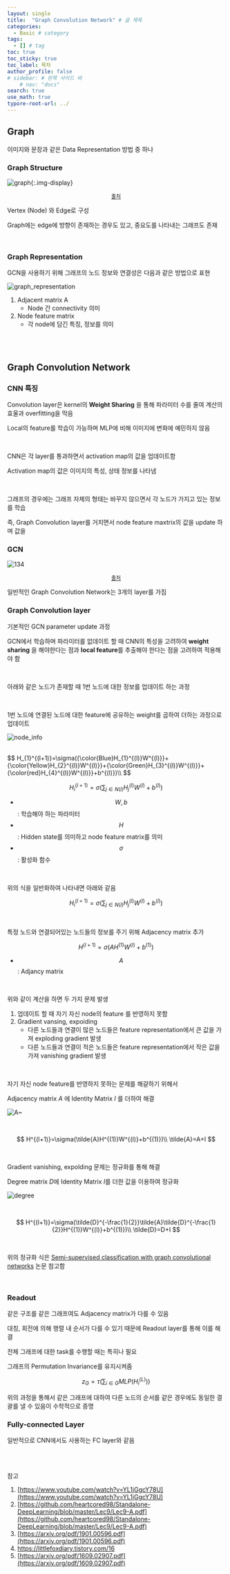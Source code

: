 ```yaml
---
layout: single
title:  "Graph Convolution Network" # 글 제목
categories: 
  - Basic # category
tags: 
  - [] # tag
toc: true 
toc_sticky: true
toc_label: 목차
author_profile: false
# sidebar: # 왼쪽 사이드 바
    # nav: "docs"
search: true 
use_math: true
typore-root-url: ../
---
```


## Graph

이미지와 문장과 같은 Data Representation 방법 중 하나



### Graph Structure

![graph](/images/2024-04-09-gcn/graph.png){:.img-display}

<center style="font-size:12px;">
    <a href="https://github.com/heartcored98/Standalone-DeepLearning/blob/master/Lec9/Lec9-A.pdf"> 출처 </a>
</center>

Vertex (Node) 와 Edge로 구성

Graph에는 edge에 방향이 존재하는 경우도 있고, 중요도를 나타내는 그래프도 존재 

<br>



### Graph Representation

GCN을 사용하기 위해 그래프의 노드 정보와 연결성은 다음과 같은 방법으로 표현



![graph_representation](/images/2024-04-09-gcn/graph_representation.png)



1. Adjacent matrix A
   - Node 간 connectivity 의미
2. Node feature matrix
   - 각 node에 담긴 특징, 정보를 의미



<br><br>



## Graph Convolution Network

### CNN 특징

Convolution layer은 kernel의  **Weight Sharing** 을 통해 파라미터 수를 줄여 계산의 효울과 overfitting을 막음

Local의 feature를 학습이 가능하며 MLP에 비해 이미지에 변화에 예민하지 않음



<br>



CNN은 각 layer를 통과하면서 activation map의 값을 업데이트함

Activation map의 값은 이미지의 특성, 상태 정보를 나타냄

<br>

그래프의 경우에는 그래프 자체의 형태는 바꾸지 않으면서 각 노드가 가지고 있는 정보를 학습

즉, Graph Convolution layer를 거치면서 node feature maxtrix의 값을 update 하며 값을  



### GCN 

![134](/images/2024-04-09-gcn/134.png)

<center style="font-size:12px;">
    <a href="https://github.com/heartcored98/Standalone-DeepLearning/blob/master/Lec9/Lec9-A.pdf"> 출처 </a>
</center>

일반적인 Graph Convolution Network는 3개의 layer를 가짐



### Graph Convolution layer

기본적인 GCN parameter update 과정



GCN에서 학습하며 파라미터를 없데이트 할 때 CNN의 특성을 고려하여 **weight sharing** 을 해야한다는 점과 **local feature**를 추출해야 한다는 점을 고려하여 적용해야 함

<br>

아래와 같은 노드가 존재할 때 1번 노드에 대한 정보를 업데이트 하는 과정

<br>

1번 노드에 연결된 노드에 대한 feature에 공유하는 weight를  곱하여 더하는 과정으로 업데이트

![node_info](/images/2024-04-09-gcn/node_info.png)

<br>
$$
H_{1}^{(l+1)}=\sigma({\color{Blue}H_{1}^{(l)}W^{(l)}}+{\color{Yellow}H_{2}^{(l)}W^{(l)}}+{\color{Green}H_{3}^{(l)}W^{(l)}}+{\color{red}H_{4}^{(l)}W^{(l)}}+b^{(l)})\\
$$

$$
H_{i}^{(l+1)}=\sigma(\sum_{j\in N(i)}H_{j}^{(l)}W^{(l)}+b^{(l)})
$$



- $$W, b$$ : 학습해야 하는 파라미터 
- $$H$$ : Hidden state를 의미하고 node feature matrix를 의미
- $$\sigma$$ : 활성화 함수



<br>



위의 식을 일반화하여 나타내면 아래와 같음


$$
H_{i}^{(l+1)}=\sigma(\sum_{j\in N(i)}H_{j}^{(l)}W^{(l)}+b^{(l)})
$$


<br>



특정 노드와 연결되어있는 노드들의 정보를 주기 위해  Adjacency matrix 추가


$$
H^{(l+1)}=\sigma(AH^{(1)}W^{(l)}+b^{(1)})
$$

- $$A$$ : Adjancy matrix

<br>

위와 같이 계산을 하면 두 가지 문제 발생

1. 업데이트 할 때 자기 자신 node의 feature 를 반영하지 못함
2. Gradient vansing, expoiding 
   - 다른 노드들과 연결이 많은 노드들은 feature representation에서 큰 값을 가져 exploding gradient 발생
   - 다른 노드들과 연결이 적은 노드들은 feature representation에서 작은 값을 가져 vanishing gradient 발생 

<br>



자기 자신 node feature를 반영하지 못하는 문제를 해걀하기 위해서 

Adjacency matrix $A$ 에 Identity Matrix $I$ 를 더하여 해결 

![A~](/images/2024-04-09-gcn/A.png)

<br>


$$
H^{(l+1)}=\sigma(\tilde{A}H^{(1)}W^{(l)}+b^{(1)})\\
\tilde{A}=A+I
$$


<br>

Gradient vanishing, expolding 문제는 정규화를 통해 해결

Degree matrix $D$에 Identity Matrix $I$를 더한 값을 이용하여 정규화



![degree](/images/2024-04-09-gcn/degree.png)



<br>


$$
H^{(l+1)}=\sigma(\tilde{D}^{-\frac{1}{2}}\tilde{A}\tilde{D}^{-\frac{1}{2}}H^{(1)}W^{(l)}+b^{(1)})\\
\tilde{D}=D+I
$$


<br>

위의 정규화 식은 [Semi-supervised classification with graph convolutional networks](https://arxiv.org/pdf/1609.02907.pdf) 논문 참고함



<br>





### Readout

같은 구조를 같은 그래프여도 Adjacency matrix가 다를 수 있음

대칭, 회전에 의해 행렬 내 순서가 다를 수 있기 때문에 Readout layer를 통해 이를 해결 

전체 그래프에 대한 task를 수행할 때는 특히나 필요

그래프의 Permutation Invariance를 유지시켜줌


$$
z_{G}=\tau(\sum_{i\in G}MLP(H_{i}^{(L)}))
$$


위의 과정을 통해서 같은 그래프에 대하여 다른 노드의 순서를 같은 경우에도 동일한 결괄를 낼 수 있음이 수학적으로 증명



### Fully-connected Layer

일반적으로 CNN에서도 사용하는 FC layer와 같음 



<br><br>

참고

1. [https://www.youtube.com/watch?v=YL1jGgcY78U](https://www.youtube.com/watch?v=YL1jGgcY78U)
2. [https://github.com/heartcored98/Standalone-DeepLearning/blob/master/Lec9/Lec9-A.pdf](https://github.com/heartcored98/Standalone-DeepLearning/blob/master/Lec9/Lec9-A.pdf)
3. [https://arxiv.org/pdf/1901.00596.pdf](https://arxiv.org/pdf/1901.00596.pdf)
4. https://littlefoxdiary.tistory.com/16
5. [https://arxiv.org/pdf/1609.02907.pdf](https://arxiv.org/pdf/1609.02907.pdf)

<br><br>

